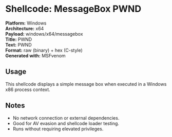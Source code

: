 # Shellcode: MessageBox PWND

**Platform:** Windows  
**Architecture:** x64  
**Payload:** windows/x64/messagebox   
**Title:** PWND  
**Text:** PWND    
**Format:** raw (binary) + hex (C-style)  
**Generated with:** MSFvenom

## Usage

This shellcode displays a simple message box when executed in a Windows x86 process context.

## Notes

- No network connection or external dependencies.
- Good for AV evasion and shellcode loader testing.
- Runs without requiring elevated privileges.
